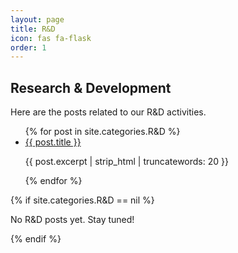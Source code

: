 ```yaml
---
layout: page
title: R&D
icon: fas fa-flask
order: 1
---
```


## Research & Development

Here are the posts related to our R&D activities.

<ul>
  {% for post in site.categories.R&D %}
    <li>
      <a href="{{ post.url | relative_url }}">{{ post.title }}</a>
      <p>{{ post.excerpt | strip_html | truncatewords: 20 }}</p>
    </li>
  {% endfor %}
</ul>

{% if site.categories.R&D == nil %}
<p>No R&D posts yet. Stay tuned!</p>
{% endif %}
